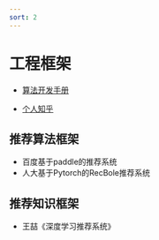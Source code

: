 ```yaml
---
sort: 2
---
```



# 工程框架


* [算法开发手册](https://kg-nlp.github.io/Algorithm-Project-Manual/推荐系统/推荐算法框架.html)

* [个人知乎](https://www.zhihu.com/people/zhangyj-n)


## 推荐算法框架

* 百度基于paddle的推荐系统
* 人大基于Pytorch的RecBole推荐系统


## 推荐知识框架

* 王喆《深度学习推荐系统》